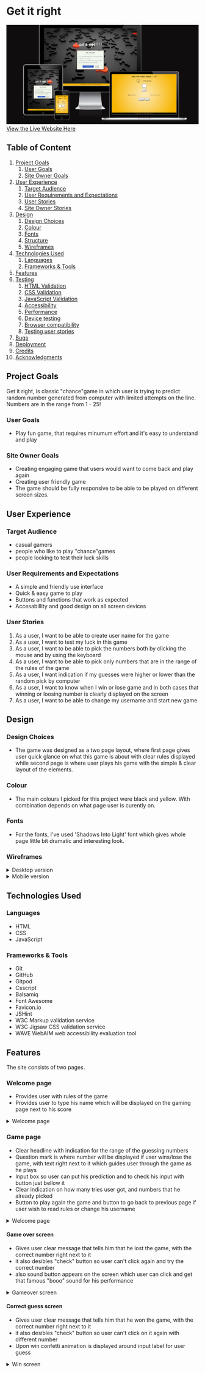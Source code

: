# Get it right

![Am I responsive snapshot](/readImg/responsivness.png)
[View the Live Website Here](https://tmarkec.github.io/Get-it-right/)

## Table of Content
1. [Project Goals](#project-goals)
   1. [User Goals](#user-goals)
   2. [Site Owner Goals](#site-owner-goals)
2. [User Experience](#user-experience)
   1. [Target Audience](#target-audience)
   2. [User Requirements and Expectations](#user-requirements-and-expectations)
   3. [User Stories](#user-stories)
   4. [Site Owner Stories](#site-owner-stories)
3. [Design](#design)
   1. [Design Choices](#design-choices)
   2. [Colour](#colours)
   3. [Fonts](#fonts)
   4. [Structure](#structure)
   5. [Wireframes](#wireframes)
4. [Technologies Used](#technologies-used)
   1. [Languages](#languages)
   2. [Frameworks & Tools](#frameworks-&-tools)
5. [Features](#features)
6. [Testing](#validation)
   1. [HTML Validation](#HTML-validation)
   2. [CSS Validation](#CSS-validation)
   3. [JavaScript Validation](#javascript-validation)
   4. [Accessibility](#accessibility)
   5. [Performance](#performance)
   6. [Device testing](#performing-tests-on-various-devices)
   7. [Browser compatibility](#browser-compatability)
   8. [Testing user stories](#testing-user-stories)
7. [Bugs](#Bugs)
8. [Deployment](#deployment)
9. [Credits](#credits)
10. [Acknowledgments](#acknowledgments)

## Project Goals
Get it right, is classic "chance"game in which user is trying to predict random number generated from computer with limited attempts on the line. Numbers are in the range from 1 - 25!

### User Goals

- Play fun game, that requires minumum effort and it's easy to understand and play

### Site Owner Goals

- Creating engaging game that users would want to come back and play again
- Creating user friendly game
- The game should be fully responsive to be able to be played on different screen sizes.

## User Experience

### Target Audience

- casual gamers
- people who like to play "chance"games
- people looking to test their luck skills

### User Requirements and Expectations

- A simple and friendly use interface
- Quick & easy game to play
- Buttons and functions that work as expected
- Accesabillity and good design on all screen devices

### User Stories

1. As a user, I want to be able to create user name for the game
2. As a user, I want to test my luck in this game
3. As a user, I want to be able to pick the numbers both by clicking the mouse and by using the keyboard
4. As a user, I want to be able to pick only numbers that are in the range of the rules of the game
5. As a user, I want indication if my guesses were higher or lower than the random pick by computer
6. As a user, I want to know when I win or lose game and in both cases that winning or loosing number is clearly displayed on the screen
7. As a user, I want to be able to change my username and start new game

## Design

### Design Choices

- The game was designed as a two page layout, where first page gives user quick glance on what this game is about with clear rules displayed while second page is where user plays his game with the simple & clear layout of the elements.

### Colour

- The main colours I picked for this project were black and yellow. With combination depends on what page user is curently on.

### Fonts

- For the fonts, I've used 'Shadows Into Light' font which gives whole page little bit dramatic and interesting look.

### Wireframes
<details><summary>Desktop version</summary>
<img src="./readImg/balsamic.web.png">
</details>
<details><summary>Mobile version</summary>
<img src="./readImg/balsamic.mob.png">
</details>

## Technologies Used

### Languages

- HTML
- CSS
- JavaScript

### Frameworks & Tools

- Git
- GitHub
- Gitpod
- Csscript
- Balsamiq
- Font Awesome
- Favicon<span>.</span>io
- JSHint
- W3C Markup validation service
- W3C Jigsaw CSS validation service
- WAVE WebAIM web accessibility evaluation tool

## Features

The site consists of two pages.

### Welcome page

  - Provides user with rules of the game
  - Provides user to type his name which will be displayed on the gaming page next to his score
  <details><summary>Welcome page</summary>
<img src="./readImg/landing.page.png"></details>

### Game page

- Clear headline with indication for the range of the guessing numbers
- Question mark is where number will be displayed if user wins/lose the game, with text right next to it which guides user through the game as he plays
- Input box so user can put his prediction and to check his input with button just bellow it
- Clear indication on how many tries user got, and numbers that he already picked
- Button to play again the game and button to go back to previous page if user wish to read rules or change his username
<details><summary>Welcome page</summary>
<img src="./readImg/gaming.page.png"></details>

#### Game over screen

- Gives user clear message that tells him that he lost the game, with the correct number right next to it
- it also desibles "check" button so user can't click again and try the correct number
- also sound button appears on the screen which user can click and get that famous "booo" sound for his performance
<details><summary>Gameover screen</summary>
<img src="./readImg/user.lost.game.png"></details>

#### Correct guess screen

- Gives user clear message that tells him that he won the game, with the correct number right next to it
- it also desibles "check" button so user can't click on it again with different number
- Upon win confetti animation is displayed around input label for user guess
<details><summary>Win screen</summary>
<img src="./readImg/user.won.game.png"></details>